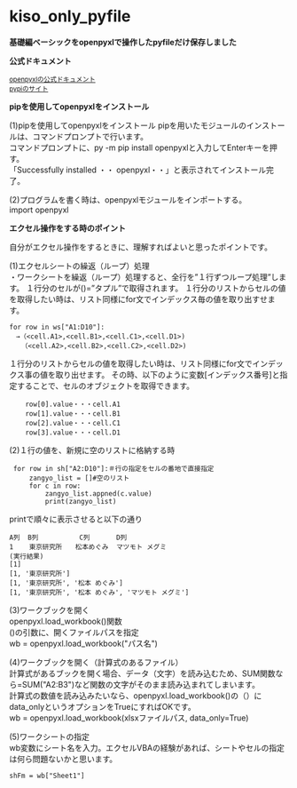 # kiso_only_pyfile
**基礎編ベーシックをopenpyxlで操作したpyfileだけ保存しました**

**公式ドキュメント**  

<sub>[openpyxlの公式ドキュメント](https://openpyxl.readthedocs.io/en/stable/)</sub>  
<sub>[pypiのサイト](https://pypi.org/project/openpyxl/)</sub>  

**pipを使用してopenpyxlをインストール**

(1)pipを使用してopenpyxlをインストール  pipを用いたモジュールのインストールは、コマンドプロンプトで行います。   
コマンドプロンプトに、py -m pip install openpyxlと入力してEnterキーを押す。  
「Successfully installed ・・ openpyxl・・」と表示されてインストール完了。  

(2)プログラムを書く時は、openpyxlモジュールをインポートする。  
import openpyxl  

**エクセル操作をする時のポイント**  

自分がエクセル操作をするときに、理解すればよいと思ったポイントです。  

(1)エクセルシートの繰返（ループ）処理  
・ワークシートを繰返（ループ）処理すると、全行を”１行ずつループ処理”します。
１行分のセルが()=”タプル”で取得されます。
１行分のリストからセルの値を取得したい時は、リスト同様にfor文でインデックス毎の値を取り出すせます。
```
for row in ws["A1:D10"]:
　→（<cell.A1>,<cell.B1>,<cell.C1>,<cell.D1>)
   （<cell.A2>,<cell.B2>,<cell.C2>,<cell.D2>)
```
１行分のリストからセルの値を取得したい時は、リスト同様にfor文でインデックス事の値を取り出せます。
その時、以下のように変数[インデックス番号]と指定することで、セルのオブジェクトを取得できます。
```
    row[0].value・・・cell.A1  
    row[1].value・・・cell.B1  
    row[2].value・・・cell.C1  
    row[3].value・・・cell.D1
```
(2)１行の値を、新規に空のリストに格納する時  
```
 for row in sh["A2:D10"]:＃行の指定をセルの番地で直接指定  
     zangyo_list = []#空のリスト  
     for c in row:
         zangyo_list.appned(c.value)
         print(zangyo_list)
```
printで順々に表示させると以下の通り
```
A列  B列　　	   C列　　　　D列  
1    東京研究所　　松本めぐみ  マツモト メグミ  
(実行結果)    
[1]  
[1, '東京研究所']  
[1, '東京研究所', '松本 めぐみ']  
[1, '東京研究所', '松本 めぐみ', 'マツモト メグミ'] 
```
(3)ワークブックを開く  
openpyxl.load_workbook()関数  
()の引数に、開くファイルパスを指定  
wb = openpyxl.load_workbook("パス名")  

(4)ワークブックを開く（計算式のあるファイル）  
計算式があるブックを開く場合、データ（文字）を読み込むため、SUM関数なら=SUM("A2:B3")など関数の文字がそのまま読み込まれてしまいます。  
計算式の数値を読み込みたいなら、openpyxl.load_workbook()の（）にdata_onlyというオプションをTrueにすればOKです。  
wb = openpyxl.load_workbook(xlsxファイルパス, data_only=True)  

(5)ワークシートの指定  
wb変数にシート名を入力。エクセルVBAの経験があれば、シートやセルの指定は何ら問題ないかと思います。  
```
shFm = wb["Sheet1"]
```
